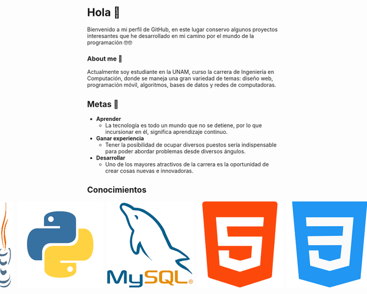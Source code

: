 # Hola 🙋

Bienvenido a mi perfil de GitHub, en este lugar conservo algunos proyectos interesantes que he desarrollado en mi camino por el mundo de la programación 🤓🤓

### About me 💬

Actualmente soy estudiante en la UNAM, curso la carrera de Ingeniería en Computación, donde se maneja una gran variedad de temas: diseño web, programación móvil, algoritmos, bases de datos y redes de computadoras.

## Metas  🌱

- __Aprender__
    - La tecnología es todo un mundo que no se detiene, por lo que incursionar en él, significa aprendizaje continuo.
- __Ganar experiencia__
    - Tener la posibilidad de ocupar diversos puestos sería indispensable para poder abordar problemas desde diversos ángulos.
- __Desarrollar__
    - Uno de los mayores atractivos de la carrera es la oportunidad de crear cosas nuevas e innovadoras.
 
## Conocimientos

<div style="display: flex; justify-content: center; gap: 10px; ">
    <img src="/source/java.png" alt="Java" style=" width: 50px; height: auto; ">
    <img src="/source/python.png" alt="Python">
    <img src="/source/mysql.png" alt="MySql">
    <img src="/source/html.png" alt="HTML">
    <img src="/source/css.png" alt="CSS">
</div>